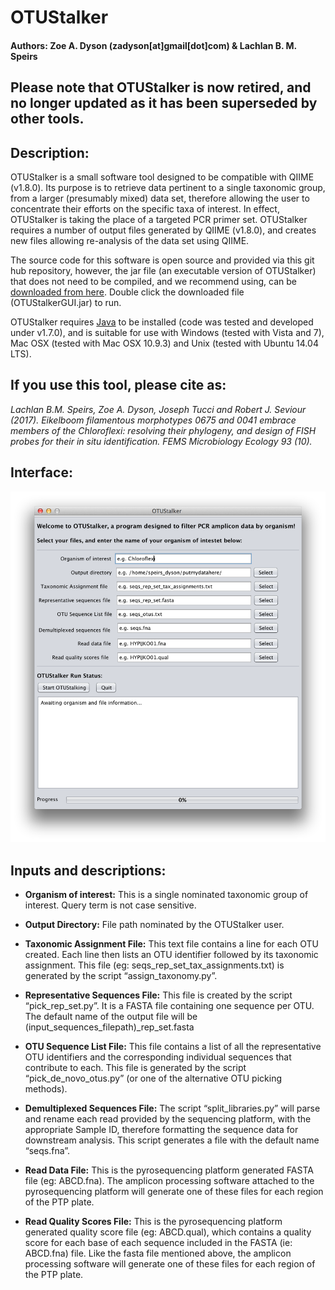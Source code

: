 # OTUStalker

#### Authors: Zoe A. Dyson (zadyson[at]gmail[dot]com) & Lachlan B. M. Speirs

## Please note that OTUStalker is now retired, and no longer updated as it has been superseded by other tools.

## Description:

OTUStalker is a small software tool designed to be compatible with QIIME (v1.8.0). Its purpose is to retrieve data pertinent to a single taxonomic group, from a larger (presumably mixed) data set, therefore allowing the user to concentrate their efforts on the specific taxa of interest. In effect, OTUStalker is taking the place of a targeted PCR primer set.
OTUStalker requires a number of output files generated by QIIME (v1.8.0), and creates new files allowing re-analysis of the data set using QIIME.

The source code for this software is open source and provided via this git hub repository, however, the jar file (an executable version of OTUStalker) that does not need to be compiled, and we recommend using, can be [downloaded from here](https://www.dropbox.com/s/vd2cmzn8jp4vp95/OTUStalkerGUI.jar?dl=0).  Double click the downloaded file (OTUStalkerGUI.jar) to run.

OTUStalker requires [Java](https://java.com/en/download/) to be installed (code was tested and developed under v1.7.0), and is suitable for use with Windows (tested with Vista and 7), Mac OSX (tested with Mac OSX 10.9.3) and Unix (tested with Ubuntu 14.04 LTS).


## If you use this tool, please cite as:

*Lachlan B.M. Speirs, Zoe A. Dyson, Joseph Tucci and Robert J. Seviour (2017).  Eikelboom filamentous morphotypes 0675 and 0041 embrace members of the Chloroflexi: resolving their phylogeny, and design of FISH probes for their in situ identification. FEMS Microbiology Ecology 93 (10).*

## Interface: 
![alt text](https://github.com/zadyson/OTUStalker/blob/master/OTUStalker.png "OTUStalker GUI")


## Inputs and descriptions:

* **Organism of interest:** This is a single nominated taxonomic group of interest. Query term is not case sensitive.

* **Output Directory:** File path nominated by the OTUStalker user.

* **Taxonomic Assignment File:** This text file contains a line for each OTU created. Each line then lists an OTU identifier followed by its taxonomic assignment. This file (eg: seqs_rep_set_tax_assignments.txt) is generated by the script “assign_taxonomy.py”.

* **Representative Sequences File:** This file is created by the script “pick_rep_set.py”. It is a FASTA file containing one sequence per OTU. The default name of the output file will be (input_sequences_filepath)_rep_set.fasta

* **OTU Sequence List File:** This file contains a list of all the representative OTU identifiers and the corresponding individual sequences that contribute to each. This file is generated by the script “pick_de_novo_otus.py” (or one of the alternative OTU picking methods).

* **Demultiplexed Sequences File:** The script “split_libraries.py” will parse and rename each read provided by the sequencing platform, with the appropriate Sample ID, therefore formatting the sequence data for downstream analysis. This script generates a file with the default name “seqs.fna”.

* **Read Data File:** This is the pyrosequencing platform generated FASTA file (eg: ABCD.fna). The amplicon processing software attached to the pyrosequencing platform will generate one of these files for each region of the PTP plate.

* **Read Quality Scores File:** This is the pyrosequencing platform generated quality score file (eg: ABCD.qual), which contains a quality score for each base of each sequence included in the FASTA (ie: ABCD.fna) file. Like the fasta file mentioned above, the amplicon processing software will generate one of these files for each region of the PTP plate.
